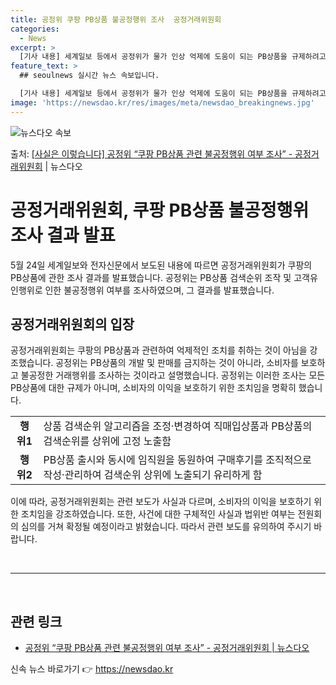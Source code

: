 ```yaml
---
title: 공정위 쿠팡 PB상품 불공정행위 조사  공정거래위원회
categories:
  - News
excerpt: >
  [기사 내용] 세계일보 등에서 공정위가 물가 인상 억제에 도움이 되는 PB상품을 규제하려고 하고 있다는 보도…
feature_text: >
  ## seoulnews 실시간 뉴스 속보입니다.

  [기사 내용] 세계일보 등에서 공정위가 물가 인상 억제에 도움이 되는 PB상품을 규제하려고 하고 있다는 보도…
image: 'https://newsdao.kr/res/images/meta/newsdao_breakingnews.jpg'
---
```


![뉴스다오 속보](https://newsdao.kr/res/images/meta/newsdao_breakingnews.jpg)

<p>출처: <a href="https://newsdao.kr/3910" rel="dofollow">[사실은 이렇습니다] 공정위 “쿠팡 PB상품 관련 불공정행위 여부 조사” - 공정거래위원회</a> | 뉴스다오</p>

<h1>공정거래위원회, 쿠팡 PB상품 불공정행위 조사 결과 발표</h1>

<p data-ke-size="size16">5월 24일 세계일보와 전자신문에서 보도된 내용에 따르면 공정거래위원회가 쿠팡의 PB상품에 관한 조사 결과를 발표했습니다. 공정위는 PB상품 검색순위 조작 및 고객유인행위로 인한 불공정행위 여부를 조사하였으며, 그 결과를 발표했습니다.</p>

<h2 data-ke-size="size26">공정거래위원회의 입장</h2>

<p data-ke-size="size16">공정거래위원회는 쿠팡의 PB상품과 관련하여 억제적인 조치를 취하는 것이 아님을 강조했습니다. 공정위는 PB상품의 개발 및 판매를 금지하는 것이 아니라, 소비자를 보호하고 불공정한 거래행위를 조사하는 것이라고 설명했습니다. 공정위는 이러한 조사는 모든 PB상품에 대한 규제가 아니며, 소비자의 이익을 보호하기 위한 조치임을 명확히 했습니다.</p>

<table>
  <tr>
    <td style="text-align: center; height: 17px;"><b>행위1</b></td>
    <td>상품 검색순위 알고리즘을 조정·변경하여 직매입상품과 PB상품의 검색순위를 상위에 고정 노출함</td>
  </tr>
  <tr>
    <td style="text-align: center; height: 17px;"><b>행위2</b></td>
    <td>PB상품 출시와 동시에 임직원을 동원하여 구매후기를 조직적으로 작성·관리하여 검색순위 상위에 노출되기 유리하게 함</td>
  </tr>
</table>

<p data-ke-size="size16">이에 따라, 공정거래위원회는 관련 보도가 사실과 다르며, 소비자의 이익을 보호하기 위한 조치임을 강조하였습니다. 또한, 사건에 대한 구체적인 사실과 법위반 여부는 전원회의 심의를 거쳐 확정될 예정이라고 밝혔습니다. 따라서 관련 보도를 유의하여 주시기 바랍니다.</p>

<p data-ke-size="size16">&nbsp;</p>

<hr>

<p data-ke-size="size16">&nbsp;</p>

<h2 data-ke-size="size26">관련 링크</h2>

<ul>
  <li><a href="https://newsdao.kr/3910">공정위 “쿠팡 PB상품 관련 불공정행위 여부 조사” - 공정거래위원회 | 뉴스다오</a></li>
</ul> 

신속 뉴스 바로가기 👉 <a href="https://newsdao.kr" rel="dofollow">https://newsdao.kr</a>


